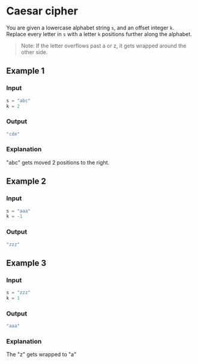 # Caesar cipher

You are given a lowercase alphabet string `s`, and an offset integer `k`. Replace every letter in `s` with a letter `k` positions further along the alphabet.

> Note: If the letter overflows past a or z, it gets wrapped around the other side.

## Example 1

### Input

```javascript
s = "abc"
k = 2
```

### Output

```javascript
"cde"
```

### Explanation

"abc" gets moved 2 positions to the right.

## Example 2

### Input

```javascript
s = "aaa"
k = -1
```

### Output

```javascript
"zzz"
```

## Example 3

### Input

```javascript
s = "zzz"
k = 1
```

### Output

```javascript
"aaa"
```

### Explanation

The "z" gets wrapped to "a"
